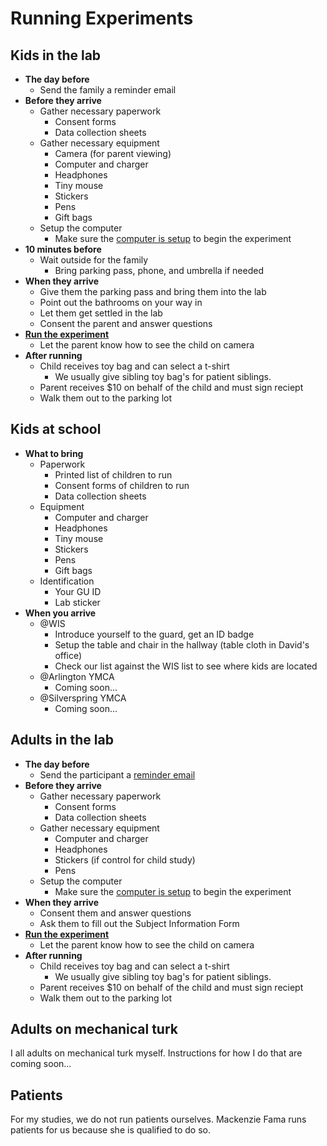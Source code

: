 # Running Experiments

## Kids in the lab
- **The day before**
  - Send the family a reminder email
- **Before they arrive** 
  - Gather necessary paperwork
    - Consent forms 
    - Data collection sheets 
  - Gather necessary equipment
    - Camera (for parent viewing)
    - Computer and charger
    - Headphones
    - Tiny mouse
    - Stickers
    - Pens
    - Gift bags
  - Setup the computer
    - Make sure the [computer is setup](how-to-run.md) to begin the experiment
- **10 minutes before**
  - Wait outside for the family
    - Bring parking pass, phone, and umbrella if needed
- **When they arrive**
  - Give them the parking pass and bring them into the lab
  - Point out the bathrooms on your way in
  - Let them get settled in the lab
  - Consent the parent and answer questions
- **[Run the experiment](how-to-run.md)**
  - Let the parent know how to see the child on camera
- **After running**
  - Child receives toy bag and can select a t-shirt
    - We usually give sibling toy bag's for patient siblings.
  - Parent receives $10 on behalf of the child and must sign reciept
  - Walk them out to the parking lot

## Kids at school
- **What to bring**
    - Paperwork
        - Printed list of children to run
        - Consent forms of children to run
        - Data collection sheets
    - Equipment
        - Computer and charger
        - Headphones
        - Tiny mouse
        - Stickers
        - Pens
        - Gift bags
    - Identification
        - Your GU ID
        - Lab sticker
- **When you arrive**
    - @WIS
        - Introduce yourself to the guard, get an ID badge
        - Setup the table and chair in the hallway (table cloth in David's office)
        - Check our list against the WIS list to see where kids are located
    - @Arlington YMCA
      - Coming soon...
    - @Silverspring YMCA
      - Coming soon...

## Adults in the lab
- **The day before**
  - Send the participant a [reminder email](https://www.dropbox.com/s/zpf6kmx675wa7d9/Samplerecruitmentemails.docx?dl=0)
- **Before they arrive** 
  - Gather necessary paperwork
    - Consent forms 
    - Data collection sheets 
  - Gather necessary equipment
    - Computer and charger
    - Headphones
    - Stickers (if control for child study)
    - Pens
  - Setup the computer
    - Make sure the [computer is setup](how-to-run.md) to begin the experiment
- **When they arrive**
  - Consent them and answer questions
  - Ask them to fill out the Subject Information Form
- **[Run the experiment](how-to-run.md)**
  - Let the parent know how to see the child on camera
- **After running**
  - Child receives toy bag and can select a t-shirt
    - We usually give sibling toy bag's for patient siblings.
  - Parent receives $10 on behalf of the child and must sign reciept
  - Walk them out to the parking lot

## Adults on mechanical turk
I all adults on mechanical turk myself.  Instructions for how I do that are coming soon...

## Patients
For my studies, we do not run patients ourselves.  Mackenzie Fama runs patients for us because she is qualified to do so.  